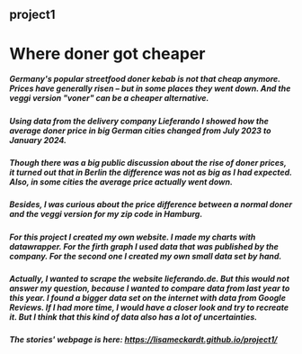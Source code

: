 ## project1
# Where doner got cheaper
##### Germany's popular streetfood doner kebab is not that cheap anymore. Prices have generally risen – but in some places they went down. And the veggi version "voner" can be a cheaper alternative.

##### Using data from the delivery company Lieferando I showed how the average doner price in big German cities changed from July 2023 to January 2024.
##### Though there was a big public discussion about the rise of doner prices, it turned out that in Berlin the difference was not as big as I had expected. Also, in some cities the average price actually went down.
##### Besides, I was curious about the price difference between a normal doner and the veggi version for my zip code in Hamburg.

##### For this project I created my own website. I made my charts with datawrapper. For the firth graph I used data that was published by the company. For the second one I created my own small data set by hand.

##### Actually, I wanted to scrape the website lieferando.de. But this would not answer my question, because I wanted to compare data from last year to this year. I found a bigger data set on the internet with data from Google Reviews. If I had more time, I would have a closer look and try to recreate it. But I think that this kind of data also has a lot of uncertainties.

##### The stories' webpage is here: https://lisameckardt.github.io/project1/

